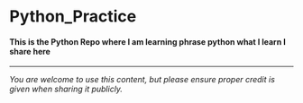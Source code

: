 # Python_Practice

<h4> This is the Python Repo where I am learning phrase python what I learn I share here </h4>
<hr> 
<em> You are welcome to use this content, but please ensure proper credit is given when sharing it publicly. </em> 